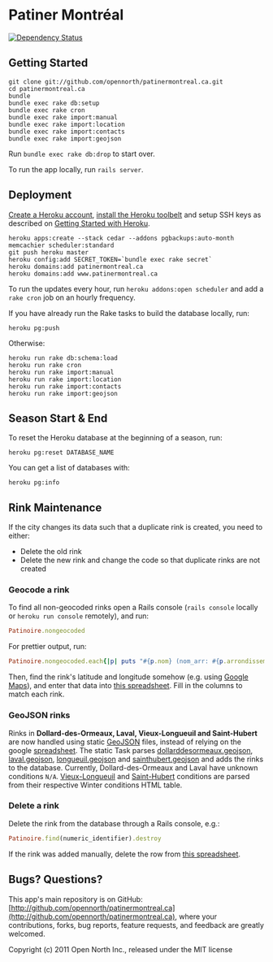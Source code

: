 # Patiner Montréal

[![Dependency Status](https://gemnasium.com/opennorth/patinermontreal.ca.png)](https://gemnasium.com/opennorth/patinermontreal.ca)

## Getting Started

    git clone git://github.com/opennorth/patinermontreal.ca.git
    cd patinermontreal.ca
    bundle
    bundle exec rake db:setup
    bundle exec rake cron
    bundle exec rake import:manual
    bundle exec rake import:location
    bundle exec rake import:contacts
    bundle exec rake import:geojson

Run `bundle exec rake db:drop` to start over.

To run the app locally, run `rails server`.

## Deployment

[Create a Heroku account](http://heroku.com/signup), [install the Heroku toolbelt](https://toolbelt.heroku.com/) and setup SSH keys as described on [Getting Started with Heroku](http://devcenter.heroku.com/articles/quickstart).

    heroku apps:create --stack cedar --addons pgbackups:auto-month memcachier scheduler:standard
    git push heroku master
    heroku config:add SECRET_TOKEN=`bundle exec rake secret`
    heroku domains:add patinermontreal.ca
    heroku domains:add www.patinermontreal.ca

To run the updates every hour, run `heroku addons:open scheduler` and add a `rake cron` job on an hourly frequency.

If you have already run the Rake tasks to build the database locally, run:

    heroku pg:push

Otherwise:

    heroku run rake db:schema:load
    heroku run rake cron
    heroku run rake import:manual
    heroku run rake import:location
    heroku run rake import:contacts
    heroku run rake import:geojson

## Season Start & End

To reset the Heroku database at the beginning of a season, run:

    heroku pg:reset DATABASE_NAME

You can get a list of databases with:

    heroku pg:info

## Rink Maintenance

If the city changes its data such that a duplicate rink is created, you need to either:

* Delete the old rink
* Delete the new rink and change the code so that duplicate rinks are not created

### Geocode a rink

To find all non-geocoded rinks open a Rails console (`rails console` locally or `heroku run console` remotely), and run:

```ruby
Patinoire.nongeocoded
```

For prettier output, run:

```ruby
Patinoire.nongeocoded.each{|p| puts "#{p.nom} (nom_arr: #{p.arrondissement.nom_arr}, parc: #{p.parc}, genre: #{p.genre}, disambiguation: #{p.disambiguation})"};nil
```

Then, find the rink's latitude and longitude somehow (e.g. using [Google Maps](https://www.google.com/maps/mm?authuser=0&hl=en)), and enter that data into [this spreadsheet](https://docs.google.com/a/opennorth.ca/spreadsheet/ccc?key=0AtzgYYy0ZABtdEgwenRMR2MySmU5NFBDVk5wc1RQVEE#gid=2). Fill in the columns to match each rink.

### GeoJSON rinks

Rinks in **Dollard-des-Ormeaux, Laval, Vieux-Longueuil and Saint-Hubert** are now handled using static [GeoJSON](http://geojson.org/) files, instead of relying on the google [spreadsheet](https://docs.google.com/a/opennorth.ca/spreadsheet/ccc?key=0AtzgYYy0ZABtdEgwenRMR2MySmU5NFBDVk5wc1RQVEE#gid=2). The static Task parses [dollarddesormeaux.geojson](http://www.patinermontreal.ca/geojson/dollarddesormeaux.geojson), [laval.geojson](http://www.patinermontreal.ca/geojson/laval.geojson), [longueuil.geojson](http://www.patinermontreal.ca/geojson/longueuil.geojson) and [sainthubert.geojson](http://www.patinermontreal.ca/geojson/sainthubert.geojson) and adds the rinks to the database. Currently, Dollard-des-Ormeaux and Laval have unknown conditions `N/A`. [Vieux-Longueuil](https://www.longueuil.quebec/fr/conditions-sites-hivernaux-vieux-longueuil) and [Saint-Hubert](https://www.longueuil.quebec/fr/conditions-sites-hivernaux-saint-hubert) conditions are parsed from their respective Winter conditions HTML table.

### Delete a rink

Delete the rink from the database through a Rails console, e.g.:

```ruby
Patinoire.find(numeric_identifier).destroy
```

If the rink was added manually, delete the row from [this spreadsheet](https://docs.google.com/a/opennorth.ca/spreadsheet/ccc?key=0AtzgYYy0ZABtdEgwenRMR2MySmU5NFBDVk5wc1RQVEE#gid=0).

## Bugs? Questions?

This app's main repository is on GitHub: [http://github.com/opennorth/patinermontreal.ca](http://github.com/opennorth/patinermontreal.ca), where your contributions, forks, bug reports, feature requests, and feedback are greatly welcomed.

Copyright (c) 2011 Open North Inc., released under the MIT license
